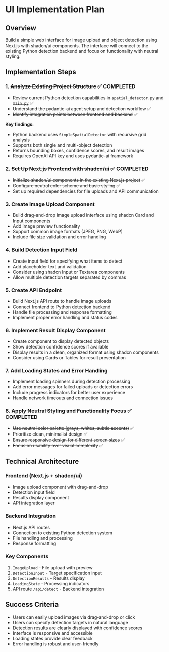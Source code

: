 # UI Implementation Plan

## Overview
Build a simple web interface for image upload and object detection using Next.js with shadcn/ui components. The interface will connect to the existing Python detection backend and focus on functionality with neutral styling.

## Implementation Steps

### 1. ~~Analyze Existing Project Structure~~ ✅ COMPLETED
- ~~Review current Python detection capabilities in `spatial_detector.py` and `main.py`~~ ✅
- ~~Understand the pydantic-ai agent setup and detection workflow~~ ✅
- ~~Identify integration points between frontend and backend~~ ✅

**Key findings:**
- Python backend uses `SimpleSpatialDetector` with recursive grid analysis
- Supports both single and multi-object detection
- Returns bounding boxes, confidence scores, and result images
- Requires OpenAI API key and uses pydantic-ai framework

### 2. ~~Set Up Next.js Frontend with shadcn/ui~~ ✅ COMPLETED
- ~~Initialize shadcn/ui components in the existing Next.js project~~ ✅
- ~~Configure neutral color scheme and basic styling~~ ✅
- Set up required dependencies for file uploads and API communication

### 3. Create Image Upload Component
- Build drag-and-drop image upload interface using shadcn Card and Input components
- Add image preview functionality
- Support common image formats (JPEG, PNG, WebP)
- Include file size validation and error handling

### 4. Build Detection Input Field
- Create input field for specifying what items to detect
- Add placeholder text and validation
- Consider using shadcn Input or Textarea components
- Allow multiple detection targets separated by commas

### 5. Create API Endpoint
- Build Next.js API route to handle image uploads
- Connect frontend to Python detection backend
- Handle file processing and response formatting
- Implement proper error handling and status codes

### 6. Implement Result Display Component
- Create component to display detected objects
- Show detection confidence scores if available
- Display results in a clean, organized format using shadcn components
- Consider using Cards or Tables for result presentation

### 7. Add Loading States and Error Handling
- Implement loading spinners during detection processing
- Add error messages for failed uploads or detection errors
- Include progress indicators for better user experience
- Handle network timeouts and connection issues

### 8. ~~Apply Neutral Styling and Functionality Focus~~ ✅ COMPLETED
- ~~Use neutral color palette (grays, whites, subtle accents)~~ ✅
- ~~Prioritize clean, minimalist design~~ ✅
- ~~Ensure responsive design for different screen sizes~~ ✅
- ~~Focus on usability over visual complexity~~ ✅

## Technical Architecture

### Frontend (Next.js + shadcn/ui)
- Image upload component with drag-and-drop
- Detection input field
- Results display component
- API integration layer

### Backend Integration
- Next.js API routes
- Connection to existing Python detection system
- File handling and processing
- Response formatting

### Key Components
1. `ImageUpload` - File upload with preview
2. `DetectionInput` - Target specification input
3. `DetectionResults` - Results display
4. `LoadingState` - Processing indicators
5. API route `/api/detect` - Backend integration

## Success Criteria
- Users can easily upload images via drag-and-drop or click
- Users can specify detection targets in natural language
- Detection results are clearly displayed with confidence scores
- Interface is responsive and accessible
- Loading states provide clear feedback
- Error handling is robust and user-friendly